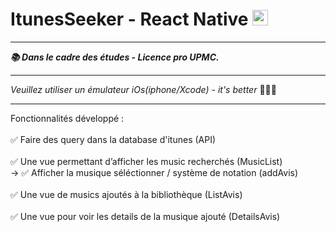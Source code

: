 <h1>ItunesSeeker - React Native <img style="width:25px; height:25px;" src="https://upload.wikimedia.org/wikipedia/commons/thumb/a/a7/React-icon.svg/1200px-React-icon.svg.png"></img></h1>
<hr> 

<b><i>📚 Dans le cadre des études - Licence pro UPMC.</i></b>
<hr>
<i>Veuillez utiliser un émulateur iOs(iphone/Xcode) - it's better </i> 👨🏻‍🦯
<hr>
Fonctionnalités développé :<br><br>
✅  Faire des query dans la database d'itunes (API)
<br><br>
✅  Une vue permettant d’afficher les music recherchés (MusicList)<br>
  -> ✅  Afficher la musique séléctionner / système de notation (addAvis) <br><br>
✅  Une vue de musics ajoutés à la bibliothèque (ListAvis) <br><br>
✅  Une vue pour voir les details de la musique ajouté (DetailsAvis)
